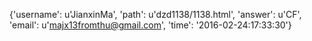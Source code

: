 {'username': u'JianxinMa', 'path': u'dzd1138/1138.html', 'answer': u'CF', 'email': u'majx13fromthu@gmail.com', 'time': '2016-02-24:17:33:30'}